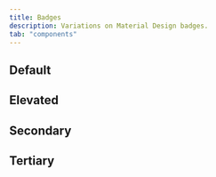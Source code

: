 ```yaml
---
title: Badges
description: Variations on Material Design badges.
tab: "components"
---
```


## Default

<code-preview group="default"></code-preview>

## Elevated

<code-preview group="elevated"></code-preview>

## Secondary

<code-preview group="secondary"></code-preview>

## Tertiary

<code-preview group="tertiary"></code-preview>

